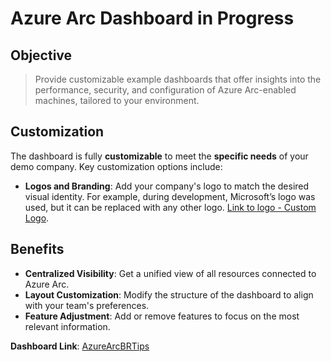 # Azure Arc Dashboard in Progress

## Objective  
>Provide customizable example dashboards that offer insights into the performance, security, and configuration of Azure Arc-enabled machines, tailored to your environment.

## Customization

The dashboard is fully **customizable** to meet the **specific needs** of your demo company. Key customization options include:

- **Logos and Branding**: Add your company's logo to match the desired visual identity. For example, during development, Microsoft’s logo was used, but it can be replaced with any other logo. [Link to logo - Custom Logo](https://raw.githubusercontent.com/fabiotreze/AzureArcBRTips/refs/heads/main/images/lab5_seulogoaqui.png).

## Benefits

- **Centralized Visibility**: Get a unified view of all resources connected to Azure Arc.
- **Layout Customization**: Modify the structure of the dashboard to align with your team's preferences.
- **Feature Adjustment**: Add or remove features to focus on the most relevant information.

**Dashboard Link**: [AzureArcBRTips](https://raw.githubusercontent.com/fabiotreze/AzureArcBRTips/refs/heads/main/dashboards/lab5_Azure%20Arc%20Demo.json)
